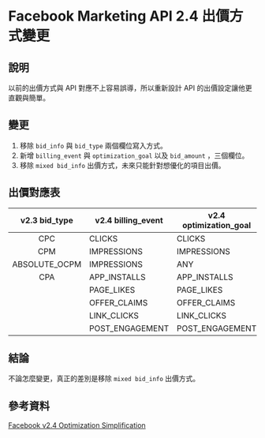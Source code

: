 # Facebook Marketing API 2.4 出價方式變更

## 說明
以前的出價方式與 API 對應不上容易誤導，所以重新設計 API 的出價設定讓他更直觀與簡單。

## 變更
1. 移除 `bid_info` 與 `bid_type` 兩個欄位寫入方式。
2. 新增 `billing_event` 與 `optimization_goal` 以及 `bid_amount` ，三個欄位。
3. 移除 `mixed bid_info` 出價方式，未來只能針對想優化的項目出價。

## 出價對應表
| v2.3 bid_type | v2.4 billing_event | v2.4 optimization_goal |
|:-------------:|--------------------|------------------------|
| CPC           | CLICKS             | CLICKS                 |
| CPM           | IMPRESSIONS        | IMPRESSIONS            |
| ABSOLUTE_OCPM | IMPRESSIONS        | ANY                    |
| CPA           | APP_INSTALLS       | APP_INSTALLS           |
|               | PAGE_LIKES         | PAGE_LIKES             |
|               | OFFER_CLAIMS       | OFFER_CLAIMS           |
|               | LINK_CLICKS        | LINK_CLICKS            |
|               | POST_ENGAGEMENT    | POST_ENGAGEMENT        |

## 結論
不論怎麼變更，真正的差別是移除 `mixed bid_info` 出價方式。

## 參考資料
[Facebook v2.4 Optimization Simplification](https://developers.facebook.com/docs/marketing-api/optimization_simplification#backwards "Title")